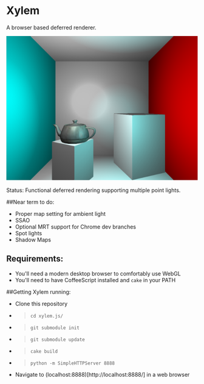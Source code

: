 # Xylem

A browser based deferred renderer.

![cornell box with teapot](notes/ss_2013-06-26.png)

Status: Functional deferred rendering supporting multiple point lights.

##Near term to do:
* Proper map setting for ambient light
* SSAO
* Optional MRT support for Chrome dev branches
* Spot lights
* Shadow Maps

## Requirements:
* You'll need a modern desktop browser to comfortably use WebGL
* You'll need to have CoffeeScript installed and `cake` in your PATH

##Getting Xylem running:
* Clone this repository
* > `cd xylem.js/`
* > `git submodule init`
* > `git submodule update`
* > `cake build`
* > `python -m SimpleHTTPServer 8888`
* Navigate to (localhost:8888)[http://localhost:8888/] in a web browser
